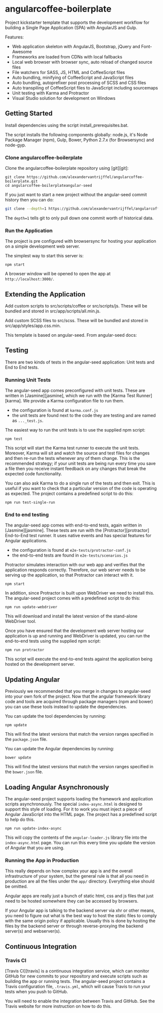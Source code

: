 # angularcoffee-boilerplate

Project kickstarter template that supports the development workflow for building a Single Page Application (SPA) with AngularJS and Gulp. 

Features:

- Web application skeleton with AngularJS, Bootstrap, jQuery and Font-Awesome
- Frameworks are loaded from CDNs with local fallbacks
- Local web browser with browser sync, auto reload of changed source files
- File watchers for SASS, JS, HTML and CoffeeScript files
- Auto bundling, minifying of CoffeeScript and JavaScript files
- Auto bundling, autoprefixer post processing of SCSS and CSS files
- Auto transpiling of CoffeeScript files to JavaScript including sourcemaps
- Unit testing with Karma and Protractor
- Visual Studio solution for development on Windows

## Getting Started

Install dependencies using the script install_prerequisites.bat. 

The script installs the following components globally: node.js, it's Node Package Manager (npm), Gulp, Bower, Python 2.7.x (for Browsersync) and node-gyp.

### Clone angularcoffee-boilerplate

Clone the angularcoffee-boilerplate repository using [git][git]:

```
git clone https://github.com/alexandervantrijffel/angularcoffee-boilerplate.git
cd angularcoffee-boilerplateangular-seed
```

If you just want to start a new project without the angular-seed commit history then you can do:

```bash
git clone --depth=1 https://github.com/alexandervantrijffel/angularcoffee-boilerplate.git <your-project-name>
```

The `depth=1` tells git to only pull down one commit worth of historical data.

### Run the Application

The project is pre configured with browsersync for hosting your application on a simple development web server. 

The simplest way to start this server is:

```
npm start
```

A browser window will be opened to open the app at `http://localhost:3000/`.

## Extending the Application

Add custom scripts to src/scripts/coffee or src/scripts/js. These will be bundled and stored in src/app/scripts/all.min.js.

Add custom SCSS files to src/scss. These will be bundled and stored in src/app/styles/app.css.min.

This template is based on angular-seed. From angular-seed docs:

## Testing

There are two kinds of tests in the angular-seed application: Unit tests and End to End tests.

### Running Unit Tests

The angular-seed app comes preconfigured with unit tests. These are written in
[Jasmine][jasmine], which we run with the [Karma Test Runner][karma]. We provide a Karma
configuration file to run them.

* the configuration is found at `karma.conf.js`
* the unit tests are found next to the code they are testing and are named as `..._test.js`.

The easiest way to run the unit tests is to use the supplied npm script:

```
npm test
```

This script will start the Karma test runner to execute the unit tests. Moreover, Karma will sit and
watch the source and test files for changes and then re-run the tests whenever any of them change.
This is the recommended strategy; if your unit tests are being run every time you save a file then
you receive instant feedback on any changes that break the expected code functionality.

You can also ask Karma to do a single run of the tests and then exit.  This is useful if you want to
check that a particular version of the code is operating as expected.  The project contains a
predefined script to do this:

```
npm run test-single-run
```


### End to end testing

The angular-seed app comes with end-to-end tests, again written in [Jasmine][jasmine]. These tests
are run with the [Protractor][protractor] End-to-End test runner.  It uses native events and has
special features for Angular applications.

* the configuration is found at `e2e-tests/protractor-conf.js`
* the end-to-end tests are found in `e2e-tests/scenarios.js`

Protractor simulates interaction with our web app and verifies that the application responds
correctly. Therefore, our web server needs to be serving up the application, so that Protractor
can interact with it.

```
npm start
```

In addition, since Protractor is built upon WebDriver we need to install this.  The angular-seed
project comes with a predefined script to do this:

```
npm run update-webdriver
```

This will download and install the latest version of the stand-alone WebDriver tool.

Once you have ensured that the development web server hosting our application is up and running
and WebDriver is updated, you can run the end-to-end tests using the supplied npm script:

```
npm run protractor
```

This script will execute the end-to-end tests against the application being hosted on the
development server.


## Updating Angular

Previously we recommended that you merge in changes to angular-seed into your own fork of the project.
Now that the angular framework library code and tools are acquired through package managers (npm and
bower) you can use these tools instead to update the dependencies.

You can update the tool dependencies by running:

```
npm update
```

This will find the latest versions that match the version ranges specified in the `package.json` file.

You can update the Angular dependencies by running:

```
bower update
```

This will find the latest versions that match the version ranges specified in the `bower.json` file.


## Loading Angular Asynchronously

The angular-seed project supports loading the framework and application scripts asynchronously.  The
special `index-async.html` is designed to support this style of loading.  For it to work you must
inject a piece of Angular JavaScript into the HTML page.  The project has a predefined script to help
do this.

```
npm run update-index-async
```

This will copy the contents of the `angular-loader.js` library file into the `index-async.html` page.
You can run this every time you update the version of Angular that you are using.


### Running the App in Production

This really depends on how complex your app is and the overall infrastructure of your system, but
the general rule is that all you need in production are all the files under the `app/` directory.
Everything else should be omitted.

Angular apps are really just a bunch of static html, css and js files that just need to be hosted
somewhere they can be accessed by browsers.

If your Angular app is talking to the backend server via xhr or other means, you need to figure
out what is the best way to host the static files to comply with the same origin policy if
applicable. Usually this is done by hosting the files by the backend server or through
reverse-proxying the backend server(s) and webserver(s).


## Continuous Integration

### Travis CI

[Travis CI][travis] is a continuous integration service, which can monitor GitHub for new commits
to your repository and execute scripts such as building the app or running tests. The angular-seed
project contains a Travis configuration file, `.travis.yml`, which will cause Travis to run your
tests when you push to GitHub.

You will need to enable the integration between Travis and GitHub. See the Travis website for more
instruction on how to do this.
